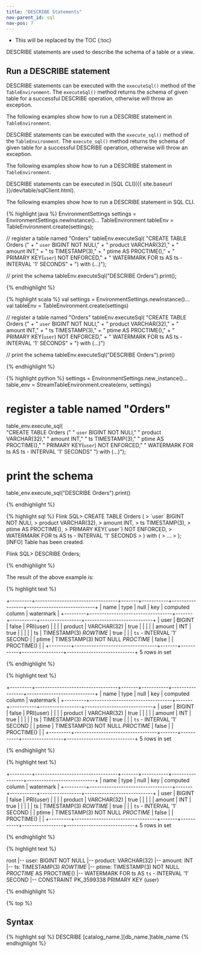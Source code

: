 ```yaml
---
title: "DESCRIBE Statements"
nav-parent_id: sql
nav-pos: 7
---
```

<!--
Licensed to the Apache Software Foundation (ASF) under one
or more contributor license agreements.  See the NOTICE file
distributed with this work for additional information
regarding copyright ownership.  The ASF licenses this file
to you under the Apache License, Version 2.0 (the
"License"); you may not use this file except in compliance
with the License.  You may obtain a copy of the License at

  http://www.apache.org/licenses/LICENSE-2.0

Unless required by applicable law or agreed to in writing,
software distributed under the License is distributed on an
"AS IS" BASIS, WITHOUT WARRANTIES OR CONDITIONS OF ANY
KIND, either express or implied.  See the License for the
specific language governing permissions and limitations
under the License.
-->

* This will be replaced by the TOC
{:toc}

DESCRIBE statements are used to describe the schema of a table or a view.


## Run a DESCRIBE statement

<div class="codetabs" data-hide-tabs="1" markdown="1">

<div data-lang="java/scala" markdown="1">

DESCRIBE statements can be executed with the `executeSql()` method of the `TableEnvironment`. The `executeSql()` method returns the schema of given table for a successful DESCRIBE operation, otherwise will throw an exception.

The following examples show how to run a DESCRIBE statement in `TableEnvironment`.

</div>

<div data-lang="python" markdown="1">

DESCRIBE statements can be executed with the `execute_sql()` method of the `TableEnvironment`. The `execute_sql()` method returns the schema of given table for a successful DESCRIBE operation, otherwise will throw an exception.

The following examples show how to run a DESCRIBE statement in `TableEnvironment`.

</div>

<div data-lang="SQL CLI" markdown="1">

DESCRIBE statements can be executed in [SQL CLI]({{ site.baseurl }}/dev/table/sqlClient.html).

The following examples show how to run a DESCRIBE statement in SQL CLI.

</div>
</div>

<div class="codetabs" markdown="1">
<div data-lang="java" markdown="1">
{% highlight java %}
EnvironmentSettings settings = EnvironmentSettings.newInstance()...
TableEnvironment tableEnv = TableEnvironment.create(settings);

// register a table named "Orders"
tableEnv.executeSql(
        "CREATE TABLE Orders (" +
        " `user` BIGINT NOT NULl," +
        " product VARCHAR(32)," +
        " amount INT," +
        " ts TIMESTAMP(3)," +
        " ptime AS PROCTIME()," +
        " PRIMARY KEY(`user`) NOT ENFORCED," +
        " WATERMARK FOR ts AS ts - INTERVAL '1' SECONDS" +
        ") with (...)");

// print the schema
tableEnv.executeSql("DESCRIBE Orders").print();

{% endhighlight %}
</div>

<div data-lang="scala" markdown="1">
{% highlight scala %}
val settings = EnvironmentSettings.newInstance()...
val tableEnv = TableEnvironment.create(settings)

// register a table named "Orders"
 tableEnv.executeSql(
        "CREATE TABLE Orders (" +
        " `user` BIGINT NOT NULl," +
        " product VARCHAR(32)," +
        " amount INT," +
        " ts TIMESTAMP(3)," +
        " ptime AS PROCTIME()," +
        " PRIMARY KEY(`user`) NOT ENFORCED," +
        " WATERMARK FOR ts AS ts - INTERVAL '1' SECONDS" +
        ") with (...)")

// print the schema
tableEnv.executeSql("DESCRIBE Orders").print()

{% endhighlight %}
</div>

<div data-lang="python" markdown="1">
{% highlight python %}
settings = EnvironmentSettings.new_instance()...
table_env = StreamTableEnvironment.create(env, settings)

# register a table named "Orders"
table_env.execute_sql( \
        "CREATE TABLE Orders (" 
        " `user` BIGINT NOT NULl," 
        " product VARCHAR(32),"
        " amount INT,"
        " ts TIMESTAMP(3),"
        " ptime AS PROCTIME(),"
        " PRIMARY KEY(`user`) NOT ENFORCED,"
        " WATERMARK FOR ts AS ts - INTERVAL '1' SECONDS"
        ") with (...)");

# print the schema
table_env.execute_sql("DESCRIBE Orders").print()

{% endhighlight %}
</div>

<div data-lang="SQL CLI" markdown="1">
{% highlight sql %}
Flink SQL> CREATE TABLE Orders (
>  `user` BIGINT NOT NULl,
>  product VARCHAR(32),
>  amount INT,
>  ts TIMESTAMP(3),
>  ptime AS PROCTIME(),
>  PRIMARY KEY(`user`) NOT ENFORCED,
>  WATERMARK FOR ts AS ts - INTERVAL '1' SECONDS
> ) with (
>  ...
> );
[INFO] Table has been created.

Flink SQL> DESCRIBE Orders;

{% endhighlight %}
</div>
</div>

The result of the above example is:
<div class="codetabs" markdown="1">
<div data-lang="java" markdown="1">
{% highlight text %}

+---------+----------------------------------+-------+-----------+-----------------+----------------------------+
|    name |                             type |  null |       key | computed column |                  watermark |
+---------+----------------------------------+-------+-----------+-----------------+----------------------------+
|    user |                           BIGINT | false | PRI(user) |                 |                            |
| product |                      VARCHAR(32) |  true |           |                 |                            |
|  amount |                              INT |  true |           |                 |                            |
|      ts |           TIMESTAMP(3) *ROWTIME* |  true |           |                 | `ts` - INTERVAL '1' SECOND |
|   ptime | TIMESTAMP(3) NOT NULL *PROCTIME* | false |           |      PROCTIME() |                            |
+---------+----------------------------------+-------+-----------+-----------------+----------------------------+
5 rows in set

{% endhighlight %}
</div>
<div data-lang="scala" markdown="1">
{% highlight text %}

+---------+----------------------------------+-------+-----------+-----------------+----------------------------+
|    name |                             type |  null |       key | computed column |                  watermark |
+---------+----------------------------------+-------+-----------+-----------------+----------------------------+
|    user |                           BIGINT | false | PRI(user) |                 |                            |
| product |                      VARCHAR(32) |  true |           |                 |                            |
|  amount |                              INT |  true |           |                 |                            |
|      ts |           TIMESTAMP(3) *ROWTIME* |  true |           |                 | `ts` - INTERVAL '1' SECOND |
|   ptime | TIMESTAMP(3) NOT NULL *PROCTIME* | false |           |      PROCTIME() |                            |
+---------+----------------------------------+-------+-----------+-----------------+----------------------------+
5 rows in set

{% endhighlight %}
</div>
<div data-lang="python" markdown="1">
{% highlight text %}

+---------+----------------------------------+-------+-----------+-----------------+----------------------------+
|    name |                             type |  null |       key | computed column |                  watermark |
+---------+----------------------------------+-------+-----------+-----------------+----------------------------+
|    user |                           BIGINT | false | PRI(user) |                 |                            |
| product |                      VARCHAR(32) |  true |           |                 |                            |
|  amount |                              INT |  true |           |                 |                            |
|      ts |           TIMESTAMP(3) *ROWTIME* |  true |           |                 | `ts` - INTERVAL '1' SECOND |
|   ptime | TIMESTAMP(3) NOT NULL *PROCTIME* | false |           |      PROCTIME() |                            |
+---------+----------------------------------+-------+-----------+-----------------+----------------------------+
5 rows in set

{% endhighlight %}
</div>
<div data-lang="SQL CLI" markdown="1">
{% highlight text %}

root
 |-- user: BIGINT NOT NULL
 |-- product: VARCHAR(32)
 |-- amount: INT
 |-- ts: TIMESTAMP(3) *ROWTIME*
 |-- ptime: TIMESTAMP(3) NOT NULL *PROCTIME* AS PROCTIME()
 |-- WATERMARK FOR ts AS `ts` - INTERVAL '1' SECOND
 |-- CONSTRAINT PK_3599338 PRIMARY KEY (user)

{% endhighlight %}
</div>

</div>


{% top %}

## Syntax

{% highlight sql %}
DESCRIBE [catalog_name.][db_name.]table_name
{% endhighlight %}
